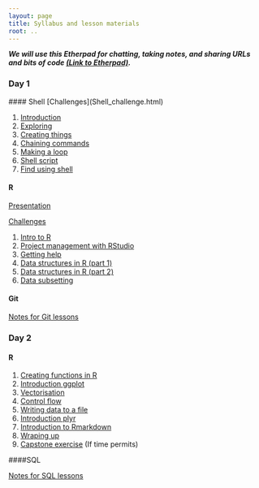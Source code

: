 ```yaml
---
layout: page
title: Syllabus and lesson materials
root: ..
---
```



**_We will use this Etherpad for chatting, taking notes, and sharing URLs and bits of code [(Link to Etherpad)](https://etherpad.mozilla.org/2015-05-28-monsanto-R)._**

### Day 1

<div class="toc" markdown="1">
#### Shell
[Challenges](Shell_challenge.html)

1. [Introduction](00-intro.html)
2. [Exploring](01-filedir.html)
3. [Creating things](02-create.html)
4. [Chaining commands](03-pipefilter.html)
5. [Making a loop](04-loop.html)
6. [Shell script](05-script.html)
7. [Find using shell](06-find.html)


#### R
[Presentation](Presentation.html)

[Challenges](challenges.html)

1. [Intro to R](01-rstudio-intro.html)
2. [Project management with RStudio](02-project-intro.html)
3. [Getting help](03-seeking-help.html)
4. [Data structures in R (part 1)](04-data-structures-part1.html)
5. [Data structures in R (part 2)](04-data-structures-part2.html)
6. [Data subsetting](06-data-subsetting.html)

#### Git

[Notes for Git lessons](http://swcarpentry.github.io/git-novice/)

</div>

### Day 2

<div class="toc" markdown="1">

#### R
1. [Creating functions in R](07-functions.html)
2. [Introduction ggplot](08-plot-ggplot2.html)
3. [Vectorisation](09-vectorisation.html)
4. [Control flow](10-control-flow.html)
5. [Writing data to a file](11-writing-data.html)
6. [Introduction plyr](12-plyr.html)
7. [Introduction to Rmarkdown](Rmarkdown.html)
8. [Wraping up](13-wrap-up.html)
9. [Capstone exercise](capstone.html) (If time permits)

####SQL

[Notes for SQL lessons](http://swcarpentry.github.io/sql-novice-survey/)
</div>
